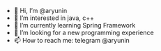 - 👋 Hi, I’m @aryunin
- 👀 I’m interested in java, c++ 
- 🌱 I’m currently learning Spring Framework
- 💞️ I’m looking for a new programming experience
- 📫 How to reach me: telegram @aryunin

<!---
aryunin/aryunin is a ✨ special ✨ repository because its `README.md` (this file) appears on your GitHub profile.
You can click the Preview link to take a look at your changes.
--->

